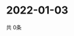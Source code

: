 # 2022-01-03
  共 0条

  <!-- BEGIN -->
  <!-- 最后更新时间Mon Jan 03 2022 19:02:40 GMT+0000 (Coordinated Universal Time) -->
  
  <!-- END -->
  
  